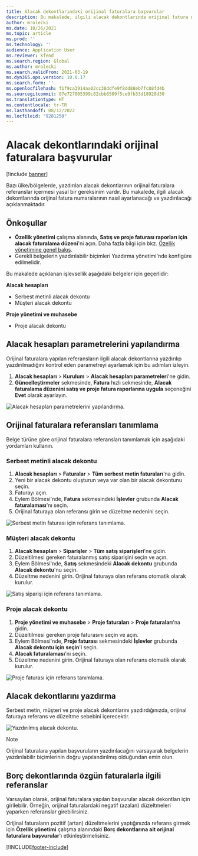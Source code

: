 ```yaml
---
title: Alacak dekontlarındaki orijinal faturalara başvurular
description: Bu makalede, ilgili alacak dekontlarında orijinal fatura numaralarının nasıl ayarlanacağı ve yazdırılacağı açıklanmaktadır.
author: mrolecki
ms.date: 10/26/2021
ms.topic: article
ms.prod: ''
ms.technology: ''
audience: Application User
ms.reviewer: kfend
ms.search.region: Global
ms.author: mrolecki
ms.search.validFrom: 2021-03-19
ms.dyn365.ops.version: 10.0.17
ms.search.form: ''
ms.openlocfilehash: f1f9ca3914aa02cc38ddfe9f8dd88eb7fc88fd4b
ms.sourcegitcommit: 87e727005399c82cbb6509f5ce9fb33d18928d30
ms.translationtype: HT
ms.contentlocale: tr-TR
ms.lasthandoff: 08/12/2022
ms.locfileid: "9281250"
---
```

# <a name="references-to-original-invoices-in-credit-notes"></a>Alacak dekontlarındaki orijinal faturalara başvurular

[!include [banner](../includes/banner.md)]


Bazı ülke/bölgelerde, yazdırılan alacak dekontlarının orijinal faturalara referanslar içermesi yasal bir gereksinim vardır. Bu makalede, ilgili alacak dekontlarında orijinal fatura numaralarının nasıl ayarlanacağı ve yazdırılacağı açıklanmaktadır.

## <a name="prerequisites"></a>Önkoşullar

- **Özellik yönetimi** çalışma alanında, **Satış ve proje faturası raporları için alacak faturalama düzeni**'ni açın. Daha fazla bilgi için bkz. [Özellik yönetimine genel bakış](../../fin-ops-core/fin-ops/get-started/feature-management/feature-management-overview.md).
- Gerekli belgelerin yazdırılabilir biçimleri Yazdırma yönetimi'nde konfigüre edilmelidir.

Bu makalede açıklanan işlevsellik aşağıdaki belgeler için geçerlidir:

**Alacak hesapları**

- Serbest metinli alacak dekontu
- Müşteri alacak dekontu

**Proje yönetimi ve muhasebe**

- Proje alacak dekontu

## <a name="configure-accounts-receivable-parameters"></a>Alacak hesapları parametrelerini yapılandırma

Orijinal faturalara yapılan referansların ilgili alacak dekontlarına yazdırılıp yazdırılmadığını kontrol eden parametreyi ayarlamak için bu adımları izleyin.

1. **Alacak hesapları** \> **Kurulum** \> **Alacak hesapları parametreleri**'ne gidin.
2. **Güncelleştirmeler** sekmesinde, **Fatura** hızlı sekmesinde, **Alacak faturalama düzenini satış ve proje fatura raporlarına uygula** seçeneğini **Evet** olarak ayarlayın.

![Alacak hesapları parametrelerini yapılandırma.](media/original-invoice-number-in-credit-note.jpg)

## <a name="define-references-to-original-invoices"></a>Orijinal faturalara referansları tanımlama

Belge türüne göre orijinal faturalara referansları tanımlamak için aşağıdaki yordamları kullanın.

### <a name="free-text-credit-note"></a>Serbest metinli alacak dekontu

1. **Alacak hesapları** \> **Faturalar** \> **Tüm serbest metin faturaları**'na gidin.
2. Yeni bir alacak dekontu oluşturun veya var olan bir alacak dekontunu seçin.
3. Faturayı açın.
4. Eylem Bölmesi'nde, **Fatura** sekmesindeki **İşlevler** grubunda **Alacak faturalaması**'nı seçin.
5. Orijinal faturaya olan referansı girin ve düzeltme nedenini seçin.

![Serbest metin faturası için referans tanımlama.](media/reference-original-invoice-FTI.jpg)

### <a name="customer-credit-note"></a>Müşteri alacak dekontu

1. **Alacak hesapları** \> **Siparişler** \> **Tüm satış siparişleri**'ne gidin.
2. Düzeltilmesi gereken faturalanmış satış siparişini seçin ve açın.
3. Eylem Bölmesi'nde, **Satış** sekmesindeki **Alacak dekontu** grubunda **Alacak dekontu**'nu seçin.
4. Düzeltme nedenini girin. Orijinal faturaya olan referans otomatik olarak kurulur.

![Satış siparişi için referans tanımlama.](media/reference-original-invoice-SO.jpg)

### <a name="project-credit-note"></a>Proje alacak dekontu

1. **Proje yönetimi ve muhasebe** \> **Proje faturaları** \> **Proje faturaları**'na gidin.
2. Düzeltilmesi gereken proje faturasını seçin ve açın.
3. Eylem Bölmesi'nde, **Proje faturası** sekmesindeki **İşlevler** grubunda **Alacak dekontu için seçin**'i seçin.
4. **Alacak faturalaması**'nı seçin.
5. Düzeltme nedenini girin. Orijinal faturaya olan referans otomatik olarak kurulur.

![Proje faturası için referans tanımlama.](media/reference-original-invoice-project.jpg)

## <a name="printing-credit-notes"></a>Alacak dekontlarını yazdırma

Serbest metin, müşteri ve proje alacak dekontlarını yazdırdığınızda, orijinal faturaya referans ve düzeltme sebebini içerecektir.

![Yazdırılmış alacak dekontu.](media/credit-note-FTI.jpg)

> [!NOTE]
> Orijinal faturalara yapılan başvuruların yazdırılacağını varsayarak belgelerin yazdırılabilir biçimlerinin doğru yapılandırılmış olduğundan emin olun.

## <a name="references-to-original-invoices-in-debit-notes"></a>Borç dekontlarında özgün faturalarla ilgili referanslar

Varsayılan olarak, orijinal faturalara yapılan başvurular alacak dekontları için girilebilir. Örneğin, orijinal faturalardaki negatif (azalan) düzeltmeleri yaparken referanslar girebilirsiniz.

Orijinal faturaların pozitif (artan) düzeltmelerini yaptığınızda referans girmek için **Özellik yönetimi** çalışma alanındaki **Borç dekontlarına ait orijinal faturalara başvurular**'ı etkinleştirmelisiniz.  

[!INCLUDE[footer-include](../../includes/footer-banner.md)]
